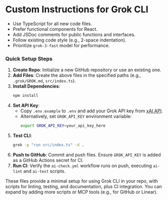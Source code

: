 # Custom Instructions for Grok CLI
- Use TypeScript for all new code files.
- Prefer functional components for React.
- Add JSDoc comments for public functions and interfaces.
- Follow existing code style (e.g., 2-space indentation).
- Prioritize `grok-3-fast` model for performance.

### Quick Setup Steps
1. **Create Repo**: Initialize a new GitHub repository or use an existing one.
2. **Add Files**: Create the above files in the specified paths (e.g., `.grok/GROK.md`, `src/index.ts`).
3. **Install Dependencies**:
   ```bash
   npm install
   ```
4. **Set API Key**:
   - Copy `.env.example` to `.env` and add your Grok API key from [xAI API](https://x.ai/api).
   - Alternatively, set `GROK_API_KEY` environment variable:
     ```bash
     export GROK_API_KEY=your_api_key_here
     ```
5. **Test CLI**:
   ```bash
   grok -p "run src/index.ts" -d .
   ```
6. **Push to GitHub**: Commit and push files. Ensure `GROK_API_KEY` is added as a GitHub Actions secret for CI.
7. **Run CI**: Verify the `ai-check.yml` workflow runs on push, executing `ai-lint` and `ai-test` scripts.

These files provide a minimal setup for using Grok CLI in your repo, with scripts for linting, testing, and documentation, plus CI integration. You can expand by adding more scripts or MCP tools (e.g., for GitHub or Linear).
